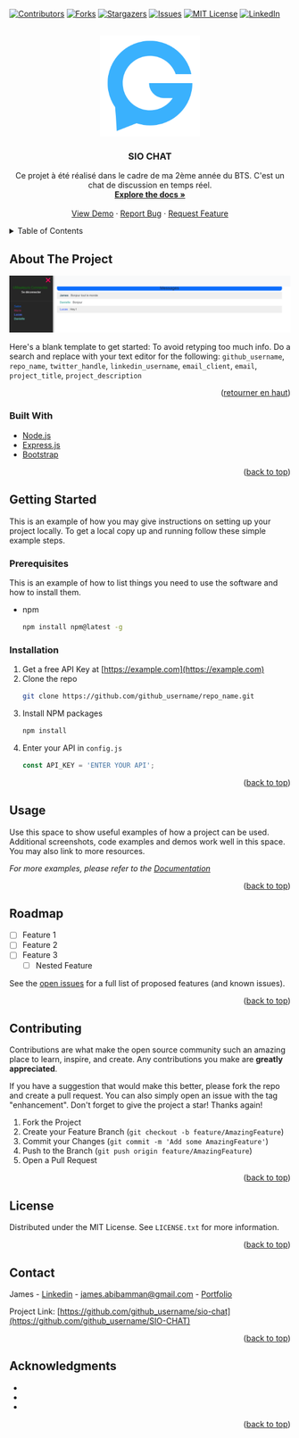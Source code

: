 <div id="top"></div>

[![Contributors][contributors-shield]][contributors-url]
[![Forks][forks-shield]][forks-url]
[![Stargazers][stars-shield]][stars-url]
[![Issues][issues-shield]][issues-url]
[![MIT License][license-shield]][license-url]
[![LinkedIn][linkedin-shield]][linkedin-url]



<!-- PROJECT LOGO -->
<br />
<div align="center">
  <a href="https://github.com/jabibamman/SIO-CHAT">
    <img src="img/logo.png" alt="Logo" width="180" height"180">
  </a>

<h3 align="center">SIO CHAT</h3>

  <p align="center">
    Ce projet à été réalisé dans le cadre de ma 2ème année du BTS. C'est un chat de discussion en temps réel.
    <br />
    <a href="https://github.com/jabibamman/SIO-CHAT"><strong>Explore the docs »</strong></a>
    <br />
    <br />
    <a href="https://github.com/jabibamman/SIO-CHAT">View Demo</a>
    ·
    <a href="https://github.com/jabibamman/SIO-CHAT/issues">Report Bug</a>
    ·
    <a href="https://github.com/jabibamman/SIO-CHAT/issues">Request Feature</a>
  </p>
</div>



<!-- TABLE OF CONTENTS -->
<details>
  <summary>Table of Contents</summary>
  <ol>
    <li>
      <a href="#about-the-project">About The Project</a>
      <ul>
        <li><a href="#built-with">Built With</a></li>
      </ul>
    </li>
    <li>
      <a href="#getting-started">Getting Started</a>
      <ul>
        <li><a href="#prerequisites">Prerequisites</a></li>
        <li><a href="#installation">Installation</a></li>
      </ul>
    </li>
    <li><a href="#usage">Usage</a></li>
    <li><a href="#roadmap">Roadmap</a></li>
    <li><a href="#contributing">Contributing</a></li>
    <li><a href="#license">License</a></li>
    <li><a href="#contact">Contact</a></li>
    <li><a href="#acknowledgments">Acknowledgments</a></li>
  </ol>
</details>



<!-- ABOUT THE PROJECT -->
## About The Project

[![Product Name Screen Shot][product-screenshot]](https://abib-james.fr)

Here's a blank template to get started: To avoid retyping too much info. Do a search and replace with your text editor for the following: `github_username`, `repo_name`, `twitter_handle`, `linkedin_username`, `email_client`, `email`, `project_title`, `project_description`

<p align="right">(<a href="#top">retourner en haut</a>)</p>



### Built With

* [Node.js](https://nodejs.dev/)
* [Express.js](https://expressjs.com/)
* [Bootstrap](https://getbootstrap.com)


<p align="right">(<a href="#top">back to top</a>)</p>



<!-- GETTING STARTED -->
## Getting Started

This is an example of how you may give instructions on setting up your project locally.
To get a local copy up and running follow these simple example steps.

### Prerequisites

This is an example of how to list things you need to use the software and how to install them.
* npm
  ```sh
  npm install npm@latest -g
  ```

### Installation

1. Get a free API Key at [https://example.com](https://example.com)
2. Clone the repo
   ```sh
   git clone https://github.com/github_username/repo_name.git
   ```
3. Install NPM packages
   ```sh
   npm install
   ```
4. Enter your API in `config.js`
   ```js
   const API_KEY = 'ENTER YOUR API';
   ```

<p align="right">(<a href="#top">back to top</a>)</p>



<!-- USAGE EXAMPLES -->
## Usage

Use this space to show useful examples of how a project can be used. Additional screenshots, code examples and demos work well in this space. You may also link to more resources.

_For more examples, please refer to the [Documentation](https://example.com)_

<p align="right">(<a href="#top">back to top</a>)</p>



<!-- ROADMAP -->
## Roadmap

- [ ] Feature 1
- [ ] Feature 2
- [ ] Feature 3
    - [ ] Nested Feature

See the [open issues](https://github.com/github_username/repo_name/issues) for a full list of proposed features (and known issues).

<p align="right">(<a href="#top">back to top</a>)</p>



<!-- CONTRIBUTING -->
## Contributing

Contributions are what make the open source community such an amazing place to learn, inspire, and create. Any contributions you make are **greatly appreciated**.

If you have a suggestion that would make this better, please fork the repo and create a pull request. You can also simply open an issue with the tag "enhancement".
Don't forget to give the project a star! Thanks again!

1. Fork the Project
2. Create your Feature Branch (`git checkout -b feature/AmazingFeature`)
3. Commit your Changes (`git commit -m 'Add some AmazingFeature'`)
4. Push to the Branch (`git push origin feature/AmazingFeature`)
5. Open a Pull Request

<p align="right">(<a href="#top">back to top</a>)</p>



<!-- LICENSE -->
## License

Distributed under the MIT License. See `LICENSE.txt` for more information.

<p align="right">(<a href="#top">back to top</a>)</p>



<!-- CONTACT -->
## Contact

James - [Linkedin](https://fr.linkedin.com/in/jamesabib) - james.abibamman@gmail.com - [Portfolio](https://abib-james.fr)

Project Link: [https://github.com/github_username/sio-chat](https://github.com/github_username/SIO-CHAT)

<p align="right">(<a href="#top">back to top</a>)</p>



<!-- ACKNOWLEDGMENTS -->
## Acknowledgments

* []()
* []()
* []()

<p align="right">(<a href="#top">back to top</a>)</p>



<!-- MARKDOWN LINKS & IMAGES -->
<!-- https://www.markdownguide.org/basic-syntax/#reference-style-links -->
[contributors-shield]: https://img.shields.io/github/contributors/abibamman/SIO-CHAT.svg?style=for-the-badge
[contributors-url]: https://github.com/abibamman/SIO-CHAT/graphs/contributors
[forks-shield]: https://img.shields.io/github/forks/abibamman/SIO-CHAT.svg?style=for-the-badge
[forks-url]: https://github.com/gabibamman/SIO-CHAT/network/members
[stars-shield]: https://img.shields.io/github/stars/abibamman/SIO-CHAT.svg?style=for-the-badge
[stars-url]: https://github.com/jabibamman/SIO-CHAT/stargazers
[issues-shield]: https://img.shields.io/github/issues/gabibamman/SIO-CHAT.svg?style=for-the-badge
[issues-url]: https://github.com/jabibamman/SIO-CHAT/issues
[license-shield]: https://img.shields.io/github/license/github_username/repo_name.svg?style=for-the-badge
[license-url]: https://github.com/jabibamman/SIO-CHAT/blob/main/LICENSE
[linkedin-shield]: https://img.shields.io/badge/-LinkedIn-black.svg?style=for-the-badge&logo=linkedin&colorB=555
[linkedin-url]: https://linkedin.com/in/jamesabib
[product-screenshot]: img/screenshot.png
